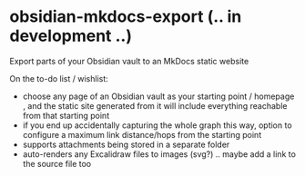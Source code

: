 # obsidian-mkdocs-export (.. in development ..)
Export parts of your Obsidian vault to an MkDocs static website

On the to-do list / wishlist:
- choose any page of an Obsidian vault as your starting point / homepage , and the static site generated from it will include everything reachable from that starting point
- if you end up accidentally capturing the whole graph this way, option to configure a maximum link distance/hops from the starting point
- supports attachments being stored in a separate folder
- auto-renders any Excalidraw files to images (svg?) .. maybe add a link to the source file too
